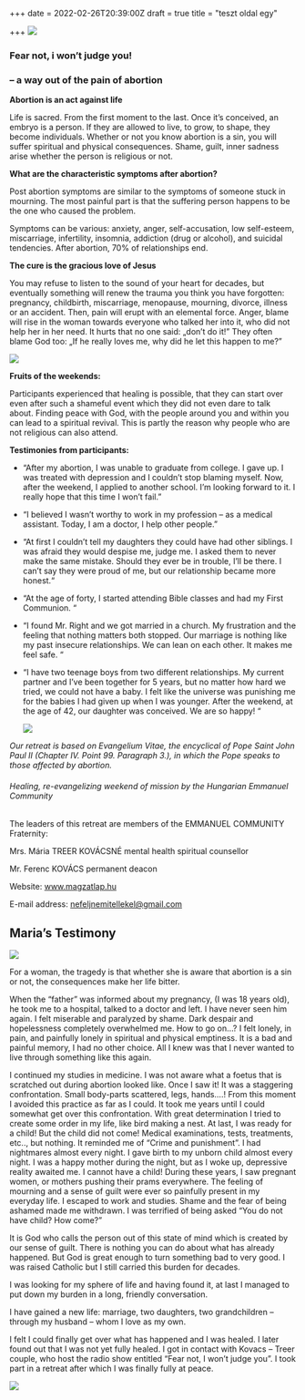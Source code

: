 +++
date = 2022-02-26T20:39:00Z
draft = true
title = "teszt oldal egy"

+++
![](/uploads/236119006_309811004265737_8324925701847262768_n.jpg)

### **Fear not, i won’t judge you!**

### **– a way out of the pain of abortion**

**Abortion is an act against life**

Life is sacred. From the first moment to the last. Once it’s conceived, an embryo is a person. If they are allowed to live, to grow, to shape, they become individuals. Whether or not you know abortion is a sin, you will suffer spiritual and physical consequences. Shame, guilt, inner sadness arise whether the person is religious or not.

**What are the characteristic symptoms after abortion?**

Post abortion symptoms are similar to the symptoms of someone stuck in mourning. The most painful part is that the suffering person happens to be the one who caused the problem.

Symptoms can be various: anxiety, anger, self-accusation, low self-esteem, miscarriage, infertility, insomnia, addiction (drug or alcohol), and suicidal tendencies. After abortion, 70% of relationships end.

**The cure is the gracious love of Jesus**

You may refuse to listen to the sound of your heart for decades, but eventually something will renew the trauma you think you have forgotten: pregnancy, childbirth, miscarriage, menopause, mourning, divorce, illness or an accident. Then, pain will erupt with an elemental force. Anger, blame will rise in the woman towards everyone who talked her into it, who did not help her in her need. It hurts that no one said: „don’t do it!” They often blame God too: „If he really loves me, why did he let this happen to me?”

![](/uploads/2008julius-116.jpg)

**Fruits of the weekends:**

Participants experienced that healing is possible, that they can start over even after such a shameful event which they did not even dare to talk about. Finding peace with God, with the people around you and within you can lead to a spiritual revival. This is partly the reason why people who are not religious can also attend.

**Testimonies from participants:**

* “After my abortion, I was unable to graduate from college. I gave up. I was treated with depression and I couldn’t stop blaming myself. Now, after the weekend, I applied to another school. I’m looking forward to it. I really hope that this time I won’t fail.”
* “I believed I wasn’t worthy to work in my profession – as a medical assistant. Today, I am a doctor, I help other people.”
* “At first I couldn’t tell my daughters they could have had other siblings. I was afraid they would despise me, judge me. I asked them to never make the same mistake. Should they ever be in trouble, I’ll be there. I can’t say they were proud of me, but our relationship became more honest.“
* “At the age of forty, I started attending Bible classes and had my First Communion. “
* “I found Mr. Right and we got married in a church. My frustration and the feeling that nothing matters both stopped. Our marriage is nothing like my past insecure relationships. We can lean on each other. It makes me feel safe. “
* “I have two teenage boys from two different relationships. My current partner and I’ve been together for 5 years, but no matter how hard we tried, we could not have a baby. I felt like the universe was punishing me for the babies I had given up when I was younger. After the weekend, at the age of 42, our daughter was conceived. We are so happy! “

  ![](/uploads/gyertyatarto-1.jpg)

_Our retreat is based on Evangelium Vitae, the encyclical of Pope Saint John Paul II (Chapter IV. Point 99. Paragraph 3.), in which the Pope speaks to those affected by abortion._

###### Healing, re-evangelizing weekend of mission by the Hungarian Emmanuel Community

The leaders of this retreat are members of the EMMANUEL COMMUNITY Fraternity:

Mrs. Mária TREER KOVÁCSNÉ mental health spiritual counsellor

Mr. Ferenc KOVÁCS permanent deacon

Website: www.magzatlap.hu

E-mail address: nefeljnemitellekel@gmail.com

## Maria’s Testimony

![](/uploads/125381237_3383106508403926_3021977328333782542_n.jpg)

For a woman, the tragedy is that whether she is aware that abortion is a sin or not, the consequences make her life bitter.

When the “father” was informed about my pregnancy, (I was 18 years old), he took me to a hospital, talked to a doctor and left. I have never seen him again. I felt miserable and paralyzed by shame. Dark despair and hopelessness completely overwhelmed me. How to go on…? I felt lonely, in pain, and painfully lonely in spiritual and physical emptiness. It is a bad and painful memory, I had no other choice. All I knew was that I never wanted to live through something like this again.

I continued my studies in medicine. I was not aware what a foetus that is scratched out during abortion looked like. Once I saw it! It was a staggering confrontation. Small body-parts scattered, legs, hands….! From this moment I avoided this practice as far as I could. It took me years until I could somewhat get over this confrontation. With great determination I tried to create some order in my life, like bird making a nest. At last, I was ready for a child! But the child did not come! Medical examinations, tests, treatments, etc.., but nothing. It reminded me of “Crime and punishment”. I had nightmares almost every night. I gave birth to my unborn child almost every night. I was a happy mother during the night, but as I woke up, depressive reality awaited me. I cannot have a child! During these years, I saw pregnant women, or mothers pushing their prams everywhere. The feeling of mourning and a sense of guilt were ever so painfully present in my everyday life. I escaped to work and studies. Shame and the fear of being ashamed made me withdrawn. I was terrified of being asked “You do not have child? How come?”

It is God who calls the person out of this state of mind which is created by our sense of guilt. There is nothing you can do about what has already happened. But God is great enough to turn something bad to very good. I was raised Catholic but I still carried this burden for decades.

I was looking for my sphere of life and having found it, at last I managed to put down my burden in a long, friendly conversation.

I have gained a new life: marriage, two daughters, two grandchildren – through my husband – whom I love as my own.

I felt I could finally get over what has happened and I was healed. I later found out that I was not yet fully healed. I got in contact with Kovacs – Treer couple, who host the radio show entitled “Fear not, I won’t judge you”. I took part in a retreat after which I was finally fully at peace.

![](/uploads/121653311_3296054067109171_2091319764990543453_n.jpg)

  
 